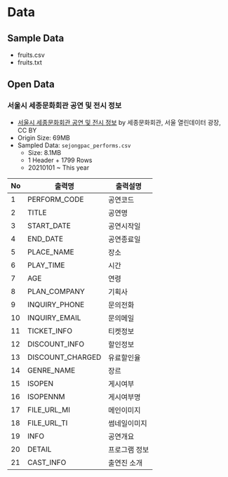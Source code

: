 # Data

## Sample Data

- fruits.csv
- fruits.txt

## Open Data

### 서울시 세종문화회관 공연 및 전시 정보

- [서울시 세종문화회관 공연 및 전시 정보](http://data.seoul.go.kr/dataList/OA-2708/S/1/datasetView.do) by 세종문화회관, 서울 열린데이터 광장, CC BY
- Origin Size: 69MB
- Sampled Data: `sejongpac_performs.csv`
  - Size: 8.1MB
  - 1 Header + 1799 Rows
  - 20210101 ~ This year

| No  | 출력명            | 출력설명      |
| --- | ----------------- | ------------- |
| 1   | PERFORM\_CODE     | 공연코드      |
| 2   | TITLE             | 공연명        |
| 3   | START\_DATE       | 공연시작일    |
| 4   | END\_DATE         | 공연종료일    |
| 5   | PLACE\_NAME       | 장소          |
| 6   | PLAY\_TIME        | 시간          |
| 7   | AGE               | 연령          |
| 8   | PLAN\_COMPANY     | 기획사        |
| 9   | INQUIRY\_PHONE    | 문의전화      |
| 10  | INQUIRY\_EMAIL    | 문의메일      |
| 11  | TICKET\_INFO      | 티켓정보      |
| 12  | DISCOUNT\_INFO    | 할인정보      |
| 13  | DISCOUNT\_CHARGED | 유료할인율    |
| 14  | GENRE\_NAME       | 장르          |
| 15  | ISOPEN            | 게시여부      |
| 16  | ISOPENNM          | 게시여부명    |
| 17  | FILE\_URL\_MI     | 메인이미지    |
| 18  | FILE\_URL\_TI     | 썸네일이미지  |
| 19  | INFO              | 공연개요      |
| 20  | DETAIL            | 프로그램 정보 |
| 21  | CAST\_INFO        | 출연진 소개   |